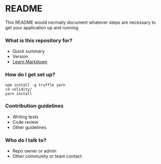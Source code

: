 # README #

This README would normally document whatever steps are necessary to get your application up and running.

### What is this repository for? ###

* Quick summary
* Version
* [Learn Markdown](https://bitbucket.org/tutorials/markdowndemo)

### How do I get set up? ###

```$xslt
npm install -g truffle yarn
cd solidity/
yarn install
```

### Contribution guidelines ###

* Writing tests
* Code review
* Other guidelines

### Who do I talk to? ###

* Repo owner or admin
* Other community or team contact